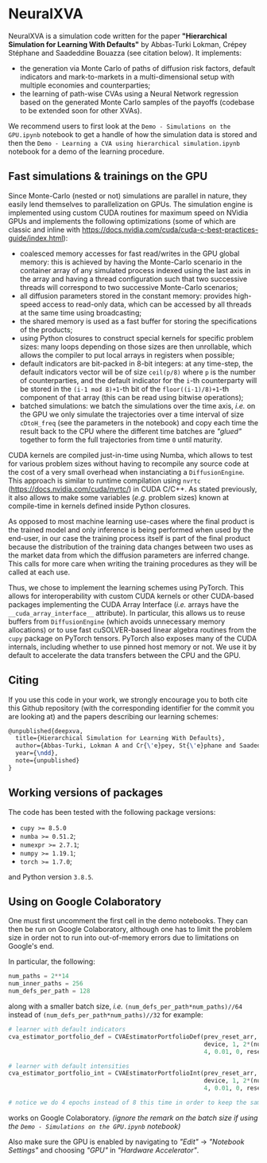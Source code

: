 # NeuralXVA
NeuralXVA is a simulation code written for the paper **"Hierarchical Simulation for Learning With Defaults"** by Abbas-Turki Lokman, Crépey Stéphane and Saadeddine Bouazza (see citation below). It implements:
* the generation via Monte Carlo of paths of diffusion risk factors, default indicators and mark-to-markets in a multi-dimensional setup with multiple economies and counterparties;
* the learning of path-wise CVAs using a Neural Network regression based on the generated Monte Carlo samples of the payoffs (codebase to be extended soon for other XVAs).

We recommend users to first look at the `Demo - Simulations on the GPU.ipynb` notebook to get a handle of how the simulation data is stored and then the `Demo - Learning a CVA using hierarchical simulation.ipynb` notebook for a demo of the learning procedure.

## Fast simulations & trainings on the GPU

Since Monte-Carlo (nested or not) simulations are parallel in nature, they easily lend themselves to parallelization on GPUs. The simulation engine is implemented using custom CUDA routines for maximum speed on NVidia GPUs and implements the following optimizations (some of which are classic and inline with https://docs.nvidia.com/cuda/cuda-c-best-practices-guide/index.html):
* coalesced memory accesses for fast read/writes in the GPU global memory: this is achieved by having the Monte-Carlo scenario in the container array of any simulated process indexed using the last axis in the array and having a thread configuration such that two successive threads will correspond to two successive Monte-Carlo scenarios;
* all diffusion parameters stored in the constant memory: provides high-speed access to read-only data, which can be accessed by all threads at the same time using broadcasting;
* the shared memory is used as a fast buffer for storing the specifications of the products;
* using Python closures to construct special kernels for specific problem sizes: many loops depending on those sizes are then unrollable, which allows the compiler to put local arrays in registers when possible;
* default indicators are bit-packed in 8-bit integers: at any time-step, the default indicators vector will be of size `ceil(p/8)` where `p` is the number of counterparties, and the default indicator for the `i`-th counterparty will be stored in the `(i-1 mod 8)+1`-th bit of the `floor((i-1)/8)+1`-th component of that array (this can be read using bitwise operations);
* batched simulations: we batch the simulations over the time axis, *i.e.* on the GPU we only simulate the trajectories over a time interval of size `cDtoH_freq` (see the parameters in the notebook) and copy each time the result back to the CPU where the different time batches are *"glued"* together to form the full trajectories from time `0` until maturity.

CUDA kernels are compiled just-in-time using Numba, which allows to test for various problem sizes without having to recompile any source code at the cost of a very small overhead when instanciating a `DiffusionEngine`. This approach is similar to runtime compilation using `nvrtc` (https://docs.nvidia.com/cuda/nvrtc/) in CUDA C/C++. As stated previously, it also allows to make some variables (*e.g.* problem sizes) known at compile-time in kernels defined inside Python closures.

As opposed to most machine learning use-cases where the final product is the trained model and only inference is being performed when used by the end-user, in our case the training process itself is part of the final product because the distribution of the training data changes between two uses as the market data from which the diffusion parameters are inferred change. This calls for more care when writing the training procedures as they will be called at each use.

Thus, we chose to implement the learning schemes using PyTorch. This allows for interoperability with custom CUDA kernels or other CUDA-based packages implementing the CUDA Array Interface (*i.e.* arrays have the `__cuda_array_interface__` attribute). In particular, this allows us to reuse buffers from `DiffusionEngine` (which avoids unnecessary memory allocations) or to use fast cuSOLVER-based linear algebra routines from the `cupy` package on PyTorch tensors. PyTorch also exposes many of the CUDA internals, including whether to use pinned host memory or not. We use it by default to accelerate the data transfers between the CPU and the GPU.

## Citing
If you use this code in your work, we strongly encourage you to both cite this Github repository (with the corresponding identifier for the commit you are looking at) and the papers describing our learning schemes:
```latex
@unpublished{deepxva,
  title={Hierarchical Simulation for Learning With Defaults},
  author={Abbas-Turki, Lokman A and Cr{\'e}pey, St{\'e}phane and Saadeddine, Bouazza},
  year={\ndd},
  note={unpublished}
}
```

## Working versions of packages
The code has been tested with the following package versions:
* `cupy >= 8.5.0`
* `numba >= 0.51.2`;
* `numexpr >= 2.7.1`;
* `numpy >= 1.19.1`;
* `torch >= 1.7.0`;

and Python version `3.8.5`.

## Using on Google Colaboratory
One must first uncomment the first cell in the demo notebooks. They can then be run on Google Colaboratory, although one has to limit the problem size in order not to run into out-of-memory errors due to limitations on Google's end.

In particular, the following:
```python
num_paths = 2**14
num_inner_paths = 256
num_defs_per_path = 128
```
along with a smaller batch size, *i.e.* `(num_defs_per_path*num_paths)//64` instead of `(num_defs_per_path*num_paths)//32` for example:
```python
# learner with default indicators
cva_estimator_portfolio_def = CVAEstimatorPortfolioDef(prev_reset_arr, True, False, False, diffusion_engine, 
                                                       device, 1, 2*(num_rates+num_spreads), (num_defs_per_path*num_paths)//64, 
                                                       4, 0.01, 0, reset_weights=False, linear=False, best_sol=True)

# learner with default intensities
cva_estimator_portfolio_int = CVAEstimatorPortfolioInt(prev_reset_arr, True, False, False, diffusion_engine, 
                                                       device, 1, 2*(num_rates+num_spreads), (num_defs_per_path*num_paths)//64, 
                                                       4, 0.01, 0, reset_weights=False, linear=False, best_sol=True)

# notice we do 4 epochs instead of 8 this time in order to keep the same number of total SGD steps
```
works on Google Colaboratory. *(ignore the remark on the batch size if using the `Demo - Simulations on the GPU.ipynb` notebook)*

Also make sure the GPU is enabled by navigating to *"Edit"* -> *"Notebook Settings"* and choosing *"GPU"* in *"Hardware Accelerator"*.
